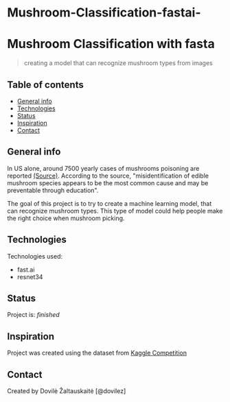 # Mushroom-Classification-fastai-

# Mushroom Classification with fasta
> creating a model that can recognize mushroom types from images

## Table of contents
* [General info](#general-info)
* [Technologies](#technologies)
* [Status](#status)
* [Inspiration](#inspiration)
* [Contact](#contact)

## General info
In US alone, around 7500 yearly cases of mushrooms poisoning are reported [(Source)](https://www.tandfonline.com/doi/full/10.1080/00275514.2018.1479561). According to the source, "misidentification of edible mushroom species appears to be the most common cause and may be preventable through education". 

The goal of this project is to try to create a machine learning model, that can recognize mushroom types. This type of model could help people make the right choice when mushroom picking. 

## Technologies
Technologies used:
* fast.ai 
* resnet34

## Status
Project is: _finished_

## Inspiration
Project was created using the dataset from [Kaggle Competition](https://www.kaggle.com/maysee/mushrooms-classification-common-genuss-images)

## Contact
Created by Dovilė Žaltauskaitė [@dovilez] 
